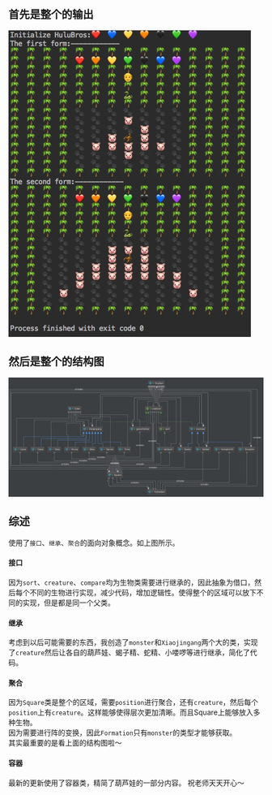 ## 首先是整个的输出
![输出结果](1.jpeg)
## 然后是整个的结构图
![文件结构](2.jpeg)
## 综述
使用了``接口``、``继承``、``聚合``的面向对象概念。如上图所示。<br>
#### 接口
因为``sort``、``creature``、``compare``均为生物类需要进行继承的，因此抽象为借口，然后每个不同的生物进行实现，减少代码，增加逻辑性。使得整个的区域可以放下不同的实现，但是都是同一个父类。
#### 继承
考虑到以后可能需要的东西，我创造了``monster``和``Xiaojingang``两个大的类，实现了``creature``然后让各自的葫芦娃、蝎子精、蛇精、小喽啰等进行继承，简化了代码。
#### 聚合
因为``Square``类是整个的区域，需要``position``进行聚合，还有``creature``，然后每个``position``上有``creature``。这样能够使得层次更加清晰。而且Square上能够放入多种生物。<br>
因为需要进行阵的变换，因此``Formation``只有``monster``的类型才能够获取。<br>
其实最重要的是看上面的结构图啦～
#### 容器
最新的更新使用了容器类，精简了葫芦娃的一部分内容。
祝老师天天开心～
